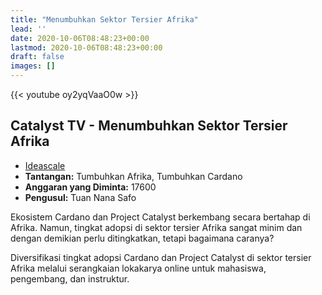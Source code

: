 ```yaml
---
title: "Menumbuhkan Sektor Tersier Afrika"
lead: ''
date: 2020-10-06T08:48:23+00:00
lastmod: 2020-10-06T08:48:23+00:00
draft: false
images: []
---
```


{{<  youtube oy2yqVaaO0w >}}

## Catalyst TV - Menumbuhkan Sektor Tersier Afrika

- [Ideascale](https://cardano.ideascale.com/c/idea/414939)
- **Tantangan:** Tumbuhkan Afrika, Tumbuhkan Cardano
- **Anggaran yang Diminta:** 17600
- **Pengusul:** Tuan Nana Safo

Ekosistem Cardano dan Project Catalyst berkembang secara bertahap di Afrika. Namun, tingkat adopsi di sektor tersier Afrika sangat minim dan dengan demikian perlu ditingkatkan, tetapi bagaimana caranya?

Diversifikasi tingkat adopsi Cardano dan Project Catalyst di sektor tersier Afrika melalui serangkaian lokakarya online untuk mahasiswa, pengembang, dan instruktur.
